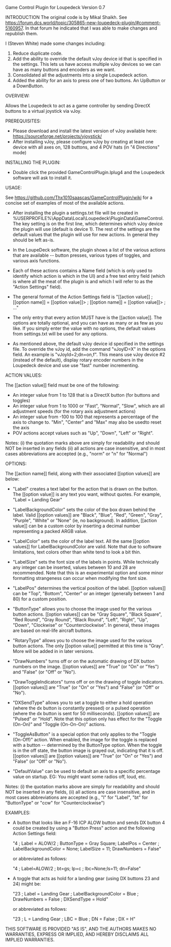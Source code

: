 Game Control Plugin for Loupedeck
Version 0.7

INTRODUCTION
The original code is by Mikal Shaikh. See https://forum.dcs.world/topic/305865-new-loupedeck-plugin/#comment-5160957. In that forum he indicated that I was able to make changes and republish them.

I (Steven White) made some changes including:
1. Reduce duplicate code.
2. Add the ability to override the default vJoy device id that is specified in the settings. This lets us have access multiple vJoy devices so we can have as many buttons and encoders as we want.
3. Consolidated all the adjustments into a single Loupedeck action.
4. Added the ability for an axis to press one of two buttons. An UpButton or a DownButton.

OVERVIEW:

Allows the Loupedeck to act as a game controller by sending DirectX buttons to a virtual joystick via vJoy.

PREREQUISITES:
-	Please download and install the latest version of vJoy available here: https://sourceforge.net/projects/vjoystick/
-	After installing vJoy, please configure vJoy by creating at least one device with all axes on, 128 buttons, and 4 POV hats (in "4 Directions" mode)

INSTALLING THE PLUGIN:
-	Double click the provided GameControlPlugin.lplug4 and the Loupedeck software will ask to install it. 

USAGE:

See https://github.com/Thx1010saascas/GameControlPlugin/wiki for a concise set of examples of most of the available actions.

- 	After installing the plugin a settings.txt file will be created in %USERPROFILE%\AppData\Local\Loupedeck\PluginData\GameControl.  The key setting is
	on the first line, which determines which vJoy device the plugin will use (default is device 1).  The rest of the settings are the default values that
	the plugin will use for new actions.  In general they should be left as-is.

-	In the LoupeDeck software, the plugin shows a list of the various actions that are available -- button presses, various types of toggles, and various axis functions.

-	Each of these actions contains a Name field (which is only used to identify which action is which in the UI) and a free text entry field (which is where all the meat
	of the plugin is and which I will refer to as the "Action Settings" field).

-	The general format of the Action Settings field is "[[action value]] ; [[option name]] = [[option value]]> ; [[option name]] = [[option value]]> ; ..."

-	The only entry that every action MUST have is the [[action value]].  The options are totally optional, and you can have as many or as few as you like.  If you simply
	enter the value with no options, the default values from settings.txt will be used for any options.
	
-   As mentioned above, the default vJoy device id specified in the settings file. To override the vJoy id, add the command "vJoyID=X" in the options field.
    An example is "vJoyId=2;dn=on,f". This means use vJoy device #2 (instead of the default), display rotary encoder numbers in the Loupedeck device and use use "fast" number incrementing.    

ACTION VALUES:

The [[action value]] field must be one of the following:

-	An integer value from 1 to 128 that is a DirectX button (for buttons and toggles)
-	An integer value from 1 to 1000 or "Fast", "Normal", "Slow", which are all adjustment speeds (for the rotary axis adjustment actions)
-	An integer value from -100 to 100 that represents a percentage of the axis to change to. "Min", "Center" and "Max" may also be usedto reset the axis
-	POV actions accept values such as "Up", "Down", "Left" or "Right".

Notes: 	(i) the quotation marks above are simply for readability and should NOT be inserted in any fields
        (ii) all actions are case insensitive, and in most cases abbreviations are accepted (e.g., "norm" or "n" for "Normal")


OPTIONS:

The [[action name]] field, along with their associated [[option values]] are below:

-	"Label" creates a text label for the action that is drawn on the button.  The [[option value]] is any text you want, without quotes.  For example, "Label = Landing Gear"

-	"LabelBackgroundColor" sets the color of the box drawn behind the label. Valid [[option values]] are "Black", "Blue", "Red", "Green", "Gray", "Purple", "White" 
	or "None" (ie, no background).  In addition, [[action value]] can be a custom color by inserting a decimal number representing a packed ARGB value.  

-	"LabelColor" sets the color of the label text.  All the same [[option values]] for LabelBackgroundColor are valid. Note that due to software limitations, text colors
	other than white tend to look a bit thin.

-	"LabelSize" sets the font size of the labels in points.  While technically any integer can be inserted, values between 10 and 28 are recommended. Note that this is an
	experimental option and some minor formatting strangeness can occur when modifying the font size.

-	"LabelPos" determines the vertical position of the label. [[option values]] can be "Top", "Bottom", "Center" or an integer (generally between 1 and 80) for a custom position.

-	"ButtonType" allows you to choose the image used for the various button actions.  [[option values]] can be "Gray Square", "Black Square", "Red Round", "Gray Round", 
	"Black Round", "Left", "Right", "Up", "Down", "Clockwise" or "Counterclockwise". In general, these images are based on real-life aircraft buttons.

-	"RotaryType" allows you to choose the image used for the various button actions. The only [[option value]] permitted at this time is "Gray".  More will be added in
	in later versions. 

-	"DrawNumbers" turns off or on the automatic drawing of DX button numbers on the image.  [[option values]] are "True" (or "On" or "Yes") and "False" (or "Off" or "No").

-	"DrawToggleIndicators" turns off or on the drawing of toggle indicators.  [[option values]] are "True" (or "On" or "Yes") and "False" (or "Off" or "No").

-	"DXSendType" allows you to set a toggle to either a hold operation (where the dx button is constantly pressed) or a pulsed operation (where the dx button is sent for 50 
	milliseconds). [[option values]] are "Pulsed" or "Hold".  Note that this option only has effect for the "Toggle (On-On)" and "Toggle (On-On-On)" actions.

-	"ToggleAsButton" is a special option that only applies to the "Toggle (On-Off)" action. When enabled, the image for the toggle is replaced with a button -- determined by 
	the ButtonType option.  When the toggle is in the off state, the button image is grayed out, indicating that it is off.  [[option values]] are [[option values]] are "True" 
	(or "On" or "Yes") and "False" (or "Off" or "No").

-   "DefaultValue" can be used to default an axis to a specific percentage value on startup. EG: You might want some radios off, loud, etc. 

Notes: 	(i) the quotation marks above are simply for readability and should NOT be inserted in any fields, (ii) all actions are case insensitive, and in most cases 
		abbreviations are accepted (e.g., "l" for "Label", "bt" for "ButtonType" or "ccw" for "Counterclockwise")


EXAMPLES:
-	A button that looks like an F-16 ICP ALOW button and sends DX button 4 could be created by using a "Button Press" action and the following Action Settings field:

	"4 ; Label = ALOW/2 ; ButtonType = Gray Square; LabelPos = Center ; LabelBackgroundColor = None; LabelSize = 11; DrawNumbers = False"

	or abbreviated as follows:

	"4 ; Label=ALOW/2 ; bt=gs; lp=c ; lbc=None;ls=11; dn=False"


-	A toggle that acts as hold for a landing gear (using DX buttons 23 and 24) might be:

	"23 ; Label = Landing Gear ; LabelBackgroundColor = Blue ; DrawNumbers = False ; DXSendType = Hold"

	or abbreviated as follows:

	"23 ; L = Landing Gear ; LBC = Blue ; DN = False ; DX = H"



THIS SOFTWARE IS PROVIDED "AS IS", AND THE AUTHORS MAKES NO WARRANTIES, EXPRESS OR IMPLIED, AND HEREBY DISCLAIMS ALL IMPLIED WARRANTIES.